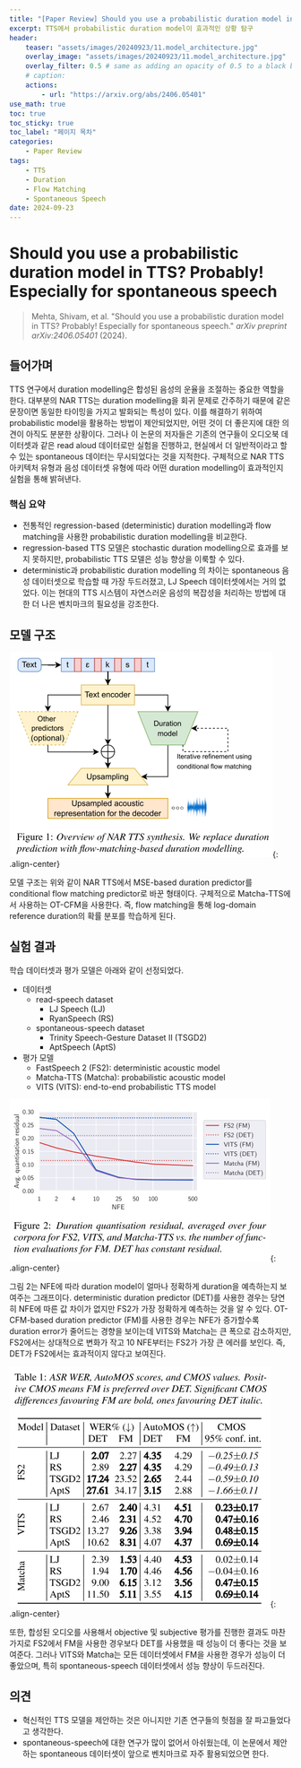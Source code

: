 ```yaml
---
title: "[Paper Review] Should you use a probabilistic duration model in TTS? Probably! Especially for spontaneous speech"
excerpt: TTS에서 probabilistic duration model이 효과적인 상황 탐구
header:
    teaser: "assets/images/20240923/11.model_architecture.jpg"
    overlay_image: "assets/images/20240923/11.model_architecture.jpg"
    overlay_filter: 0.5 # same as adding an opacity of 0.5 to a black background
    # caption: 
    actions:
        - url: "https://arxiv.org/abs/2406.05401"
use_math: true
toc: true
toc_sticky: true
toc_label: "페이지 목차"
categories: 
    - Paper Review
tags: 
    - TTS
    - Duration
    - Flow Matching
    - Spontaneous Speech
date: 2024-09-23
---
```


# Should you use a probabilistic duration model in TTS? Probably! Especially for spontaneous speech

> Mehta, Shivam, et al. "Should you use a probabilistic duration model in TTS? Probably! Especially for spontaneous speech." *arXiv preprint arXiv:2406.05401* (2024).
> 

## 들어가며

TTS 연구에서 duration modelling은 합성된 음성의 운율을 조절하는 중요한 역할을 한다. 대부분의 NAR TTS는 duration modelling을 회귀 문제로 간주하기 때문에 같은 문장이면 동일한 타이밍을 가지고 발화되는 특성이 있다. 이를 해결하기 위하여 probabilistic model을 활용하는 방법이 제안되었지만, 어떤 것이 더 좋은지에 대한 의견이 아직도 분분한 상황이다. 그러나 이 논문의 저자들은 기존의 연구들이 오디오북 데이터셋과 같은 read aloud 데이터로만 실험을 진행하고, 현실에서 더 일반적이라고 할 수 있는 spontaneous 데이터는 무시되었다는 것을 지적한다. 구체적으로 NAR TTS 아키텍처 유형과 음성 데이터셋 유형에 따라 어떤 duration modelling이 효과적인지 실험을 통해 밝혀낸다.

### 핵심 요약

- 전통적인 regression-based (deterministic) duration modelling과 flow matching을 사용한 probabilistic duration modelling을 비교한다.
- regression-based TTS 모델은 stochastic duration modelling으로 효과를 보지 못하지만, probabilistic TTS 모델은 성능 향상을 이룩할 수 있다.
- deterministic과 probabilistic duration modelling 의 차이는 spontaneous 음성 데이터셋으로 학습할 때 가장 두드러졌고, LJ Speech 데이터셋에서는 거의 없었다. 이는 현대의 TTS 시스템이 자연스러운 음성의 복잡성을 처리하는 방법에 대한 더 나은 벤치마크의 필요성을 강조한다.

## 모델 구조

![model architecture](/assets/images/20240923/11.model_architecture.jpg){: .align-center}  

모델 구조는 위와 같이 NAR TTS에서 MSE-based duration predictor를 conditional flow matching predictor로 바꾼 형태이다. 구체적으로 Matcha-TTS에서 사용하는 OT-CFM을 사용한다. 즉, flow matching을 통해 log-domain reference duration의 확률 분포를 학습하게 된다.

## 실험 결과

학습 데이터셋과 평가 모델은 아래와 같이 선정되었다.

- 데이터셋
    - read-speech dataset
        - LJ Speech (LJ)
        - RyanSpeech (RS)
    - spontaneous-speech dataset
        - Trinity Speech-Gesture Dataset II (TSGD2)
        - AptSpeech (AptS)
- 평가 모델
    - FastSpeech 2 (FS2): deterministic acoustic model
    - Matcha-TTS (Matcha): probabilistic acoustic model
    - VITS (VITS): end-to-end probabilistic TTS model
    

![duration error](/assets/images/20240923/12.duration_error.jpg){: .align-center}  

그림 2는 NFE에 따라 duration model이 얼마나 정확하게 duration을 예측하는지 보여주는 그래프이다. deterministic duration predictor (DET)를 사용한 경우는 당연히 NFE에 따른 값 차이가 없지만 FS2가 가장 정확하게 예측하는 것을 알 수 있다. OT-CFM-based duration predictor (FM)를 사용한 경우는 NFE가 증가할수록 duration error가 줄어드는 경향을 보이는데  VITS와 Matcha는 큰 폭으로 감소하지만, FS2에서는 상대적으로 변화가 작고 10 NFE부터는 FS2가 가장 큰 에러를 보인다. 즉, DET가 FS2에서는 효과적이지 않다고 보여진다.

![result](/assets/images/20240923/13.result.jpg){: .align-center}  

또한, 합성된 오디오를 사용해서 objective 및 subjective 평가를 진행한 결과도 마찬가지로 FS2에서 FM을 사용한 경우보다 DET를 사용했을 때 성능이 더 좋다는 것을 보여준다. 그러나 VITS와 Matcha는 모든 데이터셋에서 FM을 사용한 경우가 성능이 더 좋았으며, 특히 spontaneous-speech 데이터셋에서 성능 향상이 두드러진다. 

## 의견

- 혁신적인 TTS 모델을 제안하는 것은 아니지만 기존 연구들의 헛점을 잘 파고들었다고 생각한다.
- spontaneous-speech에 대한 연구가 많이 없어서 아쉬웠는데, 이 논문에서 제안하는 spontaneous 데이터셋이 앞으로 벤치마크로 자주 활용되었으면 한다.